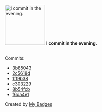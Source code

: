 <img src="https://my-badges.github.io/my-badges/evening-commits.png" alt="I commit in the evening." title="I commit in the evening." width="128">
<strong>I commit in the evening.</strong>
<br><br>

Commits:

- <a href="https://github.com/mmichie/cardsharp/commit/3b85043e962f35c9d44ac8cf09fd00329a8ba17c">3b85043</a>
- <a href="https://github.com/mmichie/cardsharp/commit/2c5618da08ea171b51be992d329eeae7faa2b8ad">2c5618d</a>
- <a href="https://github.com/mmichie/cardsharp/commit/1ff9b386ef78b75e1bd9b6b06fb499a1d73fa97a">1ff9b38</a>
- <a href="https://github.com/mmichie/dotfiles/commit/c3032294fdb580cd8a830034b3fca44f4492df9f">c303229</a>
- <a href="https://github.com/mmichie/dotfiles/commit/8b54fcbd83007953f2331ec3a99cba479c5a84e7">8b54fcb</a>
- <a href="https://github.com/mmichie/dotfiles/commit/f6da4e150405d341250b82f3ad3531d0eb7bb1b8">f6da4e1</a>


Created by <a href="https://github.com/my-badges/my-badges">My Badges</a>